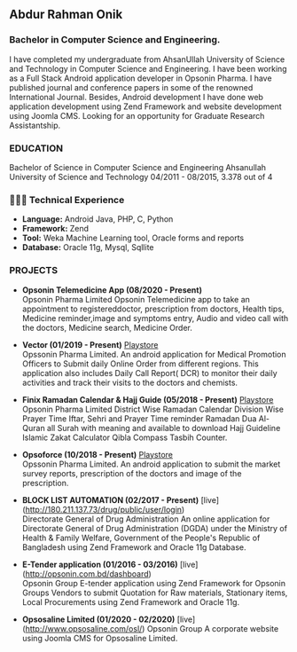 ## Abdur Rahman Onik
### Bachelor in Computer Science and Engineering.

I have completed my undergraduate from AhsanUllah University of Science and Technology in Computer Science
and Engineering. I have been working as a Full Stack Android application developer in Opsonin Pharma. I have
published journal and conference papers in some of the renowned International Journal. Besides, Android
development I have done web application development using Zend Framework and website development using
Joomla CMS. Looking for an opportunity for Graduate Research Assistantship.

### EDUCATION

Bachelor of Science in Computer Science and Engineering
Ahsanullah University of Science and Technology
04/2011 - 08/2015, 3.378 out of 4

### 👩🏼‍💻 Technical Experience
- **Language:**  Android Java, PHP, C, Python
- **Framework:** Zend
- **Tool:** Weka Machine Learning tool, Oracle forms and reports
- **Database:** Oracle 11g, Mysql, Sqllite

### PROJECTS

- **Opsonin Telemedicine App (08/2020 - Present)**   
Opsonin Pharma Limited
Opsonin Telemedicine app to take an appointment to registereddoctor, prescription from doctors, Health tips, Medicine reminder,image and symptoms entry, Audio and video call   with the doctors, Medicine search, Medicine Order. 

- **Vector (01/2019 - Present)**  [Playstore](https://play.google.com/store/apps/details?id=com.opl.pharmavector)  
 Opssonin Pharma Limited.
 An android application for Medical Promotion Officers to Submit daily Online Order from different regions. This application also includes Daily Call Report( DCR) to monitor their daily activities and track their visits to the doctors and chemists.

- **Finix Ramadan Calendar & Hajj Guide (05/2018 - Present)**  [Playstore](https://play.google.com/store/apps/details?id=finix.ramadan.opsonin)  
 Opsonin Pharma Limited
District Wise Ramadan Calendar Division Wise Prayer Time Iftar, Sehri and Prayer Time reminder Ramadan Dua Al-Quran all Surah with meaning and available to download Hajj Guideline Islamic Zakat Calculator Qibla Compass Tasbih Counter. 

- **Opsoforce (10/2018 - Present)**  [Playstore](https://play.google.com/store/apps/details?id=com.opl.opluploadimage)  
Opssonin Pharma Limited.
 An android application to submit the market survey reports, prescription of the doctors and image of the prescription. 

- **BLOCK LIST AUTOMATION (02/2017 - Present)**  [live] (http://180.211.137.73/drug/public/user/login)  
Directorate General of Drug Administration An online application for Directorate General of Drug Administration
(DGDA) under the Ministry of Health & Family Welfare, Government of the People's Republic of Bangladesh using Zend Framework and
Oracle 11g Database.

- **E-Tender application (01/2016 - 03/2016)**  [live] (http://opsonin.com.bd/dashboard)   
 Opsonin Group
E-tender application using Zend Framework for Opsonin Groups Vendors to submit Quotation for Raw materials, Stationary items, Local Procurements using Zend Framework and Oracle 11g. 

- **Opsosaline Limited (01/2020 - 02/2020)**  [live] (http://www.opsosaline.com/osl/) 
Opsonin Group
A corporate website using Joomla CMS for Opsosaline Limited.





